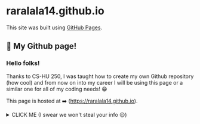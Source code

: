 # raralala14.github.io
This site was built using [GitHub Pages](https://pages.github.com/).

## 📍 My Github page!
### Hello folks! 
Thanks to CS-HU 250, I was taught how to 
create my own Github repository (how cool) and from
now on into my career I will be using this page or
a similar one for all of my coding needs! 😁

This page is hosted at ➡️ (https://raralala14.github.io).

<details><summary>CLICK ME (I swear we won't steal your info 😉) </summary>
<p>

We can hide anything, even code!

"Happy to have my own page"
![alt text]https://www.boredpanda.com/funny-dog-bios/?utm_source=google&utm_medium=organic&utm_campaign=organic


</p>
</details>

